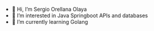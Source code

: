 - 👋 Hi, I’m Sergio Orellana Olaya
- 👀 I’m interested in Java Springboot APIs and databases
- 🌱 I’m currently learning Golang


<!---
sergioreDev/sergioreDev is a ✨ special ✨ repository because its `README.md` (this file) appears on your GitHub profile.
You can click the Preview link to take a look at your changes.
--->
